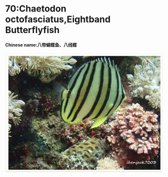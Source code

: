 # 70:Chaetodon octofasciatus,Eightband Butterflyfish

#### Chinese name:八带蝴蝶鱼、八线蝶

![](../../.gitbook/assets/chaetodon-octofasciatus.jpg)

